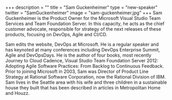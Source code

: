 +++
description = ""
title = "Sam Guckenheimer"
type = "new-speaker"
twitter = "SamGuckenheimer"
image = "sam-guckenheimer.jpg"
+++
Sam Guckenheimer is the Product Owner for the Microsoft Visual Studio Team Services and Team Foundation Server. In this capacity, he acts as the chief customer advocate, responsible for strategy of the next releases of these products, focusing on DevOps, Agile and CI/CD.

Sam edits the website, DevOps at Microsoft. He is a regular speaker and has keynoted at many conferences including DevOps Enterprise Summit, Agile and DevOpsDays. He is the author of four books, most recently Journey to Cloud Cadence, Visual Studio Team Foundation Server 2012: Adopting Agile Software Practices: From Backlog to Continuous Feedback. Prior to joining Microsoft in 2003, Sam was Director of Product Line Strategy at Rational Software Corporation, now the Rational Division of IBM. Sam lives in the Seattle area with his wife and three children in a sustainable house they built that has been described in articles in Metropolitan Home and Houzz.